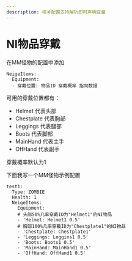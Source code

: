 ```yaml
---
description: 相关配置支持解析即时声明变量
---
```


# NI物品穿戴

在MM怪物的配置中添加

```
NeigeItems:
  Equipment:
  - 穿戴位置: 物品ID 穿戴概率 指向数据 
```

可用的穿戴位置都有：

* Helmet 代表头部
* Chestplate 代表胸部
* Leggings 代表腿部
* Boots 代表脚部
* MainHand 代表主手
* OffHand 代表副手

穿戴概率默认为1

下面我写一个MM怪物示例配置

```
test1:
  Type: ZOMBIE
  Health: 1
  NeigeItems:
    Equipment:
    # 头部50%几率穿戴ID为"Helmet1"的NI物品
    - 'Helmet: Helmet1 0.5'
    # 胸部100%几率穿戴ID为"Chestplate1"的NI物品
    - 'Chestplate: Chestplate1'
    - 'Leggings: Leggins1 0.5'
    - 'Boots: Boots1 0.5'
    - 'MainHand: MainHand1 0.5'
    - 'OffHand: OffHand1 0.5'
```
